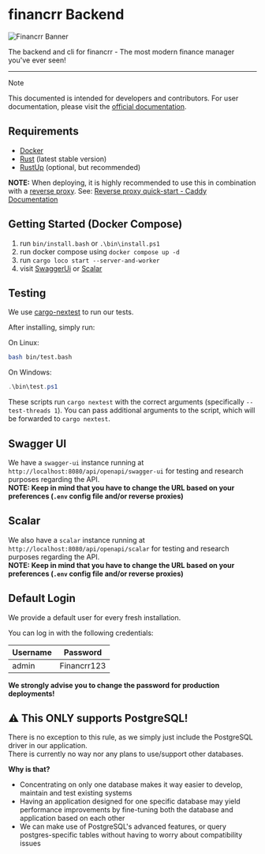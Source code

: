 # financrr Backend



![](../resources/Logo/banner_light_bg.png "Financrr Banner")

The backend and cli for financrr - The most modern finance manager you've ever seen!

---

> [!NOTE]
> This documented is intended for developers and contributors.
> For user documentation, please visit the [official documentation](https://financrr.github.io/financrr-app/docs/).

## Requirements

- [Docker](https://www.docker.com/)
- [Rust](https://www.rust-lang.org/)  (latest stable version)
- [RustUp](https://rustup.rs/) (optional, but recommended)

**NOTE:** When deploying, it is highly recommended to use this in combination with
a [reverse proxy](https://www.cloudflare.com/learning/cdn/glossary/reverse-proxy/#:~:text=A%20reverse%20proxy%20is%20a,security%2C%20performance%2C%20and%20reliability.).
See: [Reverse proxy quick-start - Caddy Documentation](https://caddyserver.com/docs/quick-starts/reverse-proxy)

## Getting Started (Docker Compose)

1. run `bin/install.bash` or `.\bin\install.ps1`
2. run docker compose using `docker compose up -d`
3. run `cargo loco start --server-and-worker`
4. visit [SwaggerUi](http://localhost:8080/api/openapi/swagger-ui) or [Scalar](http://localhost:8080/api/openapi/scalar)

## Testing

We use [cargo-nextest](https://nexte.st/docs/installation/pre-built-binaries/) to run our tests.

After installing, simply run:

On Linux:

```bash
bash bin/test.bash
```

On Windows:

```powershell
.\bin\test.ps1
```

These scripts run `cargo nextest` with the correct arguments (specifically `--test-threads 1`).
You can pass additional arguments to the script, which will be forwarded to `cargo nextest`.

## Swagger UI

We have a `swagger-ui` instance running at `http://localhost:8080/api/openapi/swagger-ui` for testing and research
purposes
regarding the API.  
**NOTE: Keep in mind that you have to change the URL based on your preferences (`.env` config file and/or reverse
proxies)**

## Scalar

We also have a `scalar` instance running at `http://localhost:8080/api/openapi/scalar` for testing and research purposes
regarding the API.  
**NOTE: Keep in mind that you have to change the URL based on your preferences (`.env` config file and/or reverse
proxies)**

## Default Login

We provide a default user for every fresh installation.

You can log in with the following credentials:

| Username | Password    |
|----------|-------------|
| admin    | Financrr123 |

**We strongly advise you to change the password for production deployments!**

## ⚠️ This ONLY supports PostgreSQL!

There is no exception to this rule, as we simply just include the PostgreSQL driver in our application.  
There is currently no way nor any plans to use/support other databases.

**Why is that?**

- Concentrating on only one database makes it way easier to develop, maintain and test existing systems
- Having an application designed for one specific database may yield performance improvements by fine-tuning both the
  database and application based on each other
- We can make use of PostgreSQL's advanced features, or query postgres-specific tables without having to worry about
  compatibility issues
